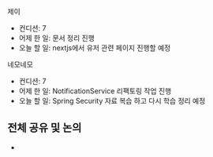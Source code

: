 
제이
- 컨디션: 7
- 어제 한 일: 문서 정리 진행 
- 오늘 할 일: nextjs에서 유저 관련 페이지 진행할 예정

네모네모
 - 컨디션: 7
- 어제 한 일: NotificationService 리팩토링 작업 진행 
- 오늘 할 일: Spring Security 자료 복습 하고 다시 학습 정리 예정

## 전체 공유 및 논의
- 
